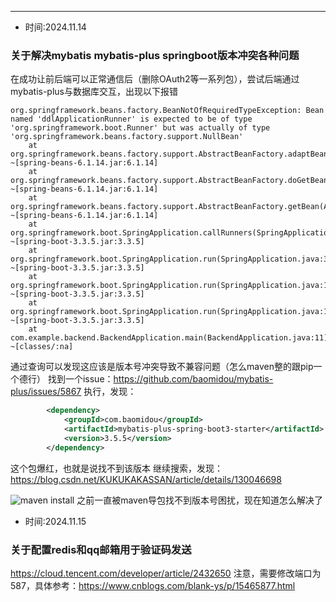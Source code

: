 -------
- 时间:2024.11.14
### 关于解决mybatis mybatis-plus springboot版本冲突各种问题
在成功让前后端可以正常通信后（删除OAuth2等一系列包），尝试后端通过mybatis-plus与数据库交互，出现以下报错
```shell
org.springframework.beans.factory.BeanNotOfRequiredTypeException: Bean named 'ddlApplicationRunner' is expected to be of type 'org.springframework.boot.Runner' but was actually of type 'org.springframework.beans.factory.support.NullBean'
	at org.springframework.beans.factory.support.AbstractBeanFactory.adaptBeanInstance(AbstractBeanFactory.java:422) ~[spring-beans-6.1.14.jar:6.1.14]
	at org.springframework.beans.factory.support.AbstractBeanFactory.doGetBean(AbstractBeanFactory.java:403) ~[spring-beans-6.1.14.jar:6.1.14]
	at org.springframework.beans.factory.support.AbstractBeanFactory.getBean(AbstractBeanFactory.java:205) ~[spring-beans-6.1.14.jar:6.1.14]
	at org.springframework.boot.SpringApplication.callRunners(SpringApplication.java:770) ~[spring-boot-3.3.5.jar:3.3.5]
	at org.springframework.boot.SpringApplication.run(SpringApplication.java:342) ~[spring-boot-3.3.5.jar:3.3.5]
	at org.springframework.boot.SpringApplication.run(SpringApplication.java:1363) ~[spring-boot-3.3.5.jar:3.3.5]
	at org.springframework.boot.SpringApplication.run(SpringApplication.java:1352) ~[spring-boot-3.3.5.jar:3.3.5]
	at com.example.backend.BackendApplication.main(BackendApplication.java:11) ~[classes/:na]
```
通过查询可以发现这应该是版本号冲突导致不兼容问题（怎么maven整的跟pip一个德行）
找到一个issue：https://github.com/baomidou/mybatis-plus/issues/5867
执行，发现：
```xml
		<dependency>
			<groupId>com.baomidou</groupId>
			<artifactId>mybatis-plus-spring-boot3-starter</artifactId>
			<version>3.5.5</version>
		</dependency>
```
这个包爆红，也就是说找不到该版本
继续搜索，发现：
https://blog.csdn.net/KUKUKAKASSAN/article/details/130046698

![maven install](https://cdn.jsdelivr.net/gh/ToughMamba/PicRepo@main/20241114131018.png)
之前一直被maven导包找不到版本号困扰，现在知道怎么解决了

- 时间:2024.11.15
### 关于配置redis和qq邮箱用于验证码发送
https://cloud.tencent.com/developer/article/2432650
注意，需要修改端口为587，具体参考：https://www.cnblogs.com/blank-ys/p/15465877.html
